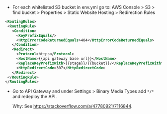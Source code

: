 - For each whitelisted S3 bucket in env.yml go to:
 AWS Console > S3 > find bucket > Properties > Static Website Hosting > Redirection Rules
 ```xml
<RoutingRules>
  <RoutingRule>
    <Condition>
      <KeyPrefixEquals/>
      <HttpErrorCodeReturnedEquals>404</HttpErrorCodeReturnedEquals>
    </Condition>
    <Redirect>
      <Protocol>https</Protocol>
      <HostName>{{api gateway base url}}</HostName>
      <ReplaceKeyPrefixWith>{{stage}}/{{bucket}}/</ReplaceKeyPrefixWith>
      <HttpRedirectCode>307</HttpRedirectCode>
    </Redirect>
  </RoutingRule>
</RoutingRules>
``` 

- Go to API Gateway and under Settings > Binary Media Types add `*/*` and redeploy the API.

    Why: See https://stackoverflow.com/a/47780921/7116844.
